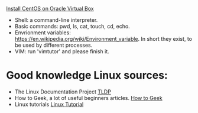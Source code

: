 [Install CentOS on Oracle Virtual Box](http://www.jeramysingleton.com/install-centos-7-minimal-in-virtualbox/)
- Shell: a command-line interpreter.
- Basic commands: pwd, ls, cat, touch, cd, echo.
- Envrionment variables: https://en.wikipedia.org/wiki/Environment_variable. In short they exist, to be used by different processes.
- VIM: run 'vimtutor' and please finish it.
# Good knowledge Linux sources:
* The Linux Documentation Project [TLDP](http://www.tldp.org/)
* How to Geek, a lot of useful beginners articles. [How to Geek](https://www.howtogeek.com/tag/linux/)
* Linux tutorials [Linux Tutorial](http://www.linux-tutorial.info/)
